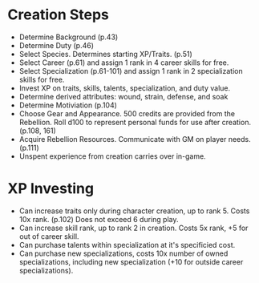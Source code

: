 # Creation Steps
- Determine Background (p.43)
- Determine Duty (p.46)
- Select Species. Determines starting XP/Traits. (p.51)
- Select Career (p.61) and assign 1 rank in 4 career skills for free.
- Select Specialization (p.61-101) and assign 1 rank in 2 specialization skills for free.
- Invest XP on traits, skills, talents, specialization, and duty value.
- Determine derived attributes: wound, strain, defense, and soak
- Determine Motiviation (p.104)
- Choose Gear and Appearance. 500 credits are provided from the Rebellion. Roll d100 to represent personal funds for use after creation. (p.108, 161)
- Acquire Rebellion Resources. Communicate with GM on player needs. (p.111)
- Unspent experience from creation carries over in-game.

# XP Investing
- Can increase traits only during character creation, up to rank 5. Costs 10x rank. (p.102) Does not exceed 6 during play.
- Can increase skill rank, up to rank 2 in creation. Costs 5x rank, +5 for out of career skill.
- Can purchase talents within specialization at it's specificied cost.
- Can purchase new specializations, costs 10x number of owned specializations, including new specialization (+10 for outside career specializations).